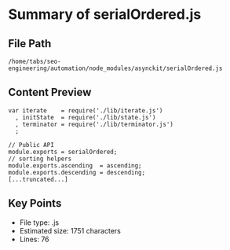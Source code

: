 # Summary of serialOrdered.js
  
## File Path
`/home/tabs/seo-engineering/automation/node_modules/asynckit/serialOrdered.js`

## Content Preview
```
var iterate    = require('./lib/iterate.js')
  , initState  = require('./lib/state.js')
  , terminator = require('./lib/terminator.js')
  ;

// Public API
module.exports = serialOrdered;
// sorting helpers
module.exports.ascending  = ascending;
module.exports.descending = descending;
[...truncated...]
```

## Key Points
- File type: .js
- Estimated size: 1751 characters
- Lines: 76
